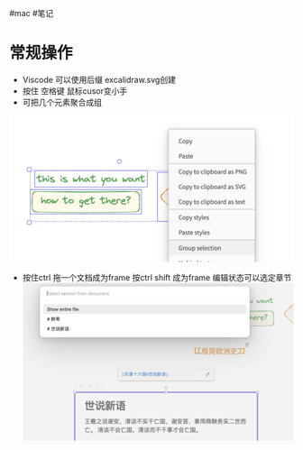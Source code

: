 #mac #笔记
# 常规操作

- Viscode 可以使用后缀 excalidraw.svg创建
- 按住 空格键 鼠标cusor变小手
- 可把几个元素聚合成组

![image-20231022090626350.png]( image-20231022090626350.png)



- 按住ctrl 拖一个文档成为frame
   按ctrl shift 成为frame
   编辑状态可以选定章节
![image-20231022092029820.png](image-20231022092029820.png)


